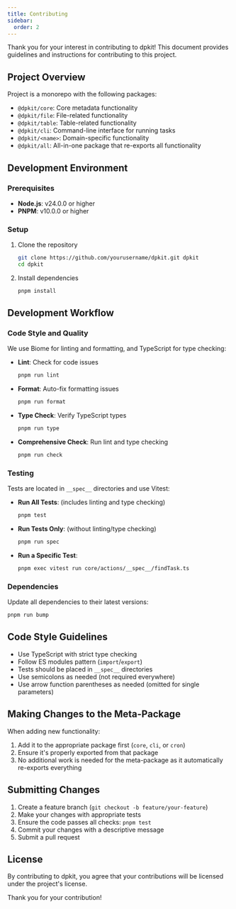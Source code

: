 ```yaml
---
title: Contributing
sidebar:
  order: 2
---
```

Thank you for your interest in contributing to dpkit! This document provides guidelines and instructions for contributing to this project.

## Project Overview

Project is a monorepo with the following packages:

- `@dpkit/core`: Core metadata functionality
- `@dpkit/file`: File-related functionality
- `@dpkit/table`: Table-related functionality
- `@dpkit/cli`: Command-line interface for running tasks
- `@dpkit/<name>`: Domain-specific functionality
- `@dpkit/all`: All-in-one package that re-exports all functionality

## Development Environment

### Prerequisites

- **Node.js**: v24.0.0 or higher
- **PNPM**: v10.0.0 or higher

### Setup

1. Clone the repository
   ```bash
   git clone https://github.com/yourusername/dpkit.git dpkit
   cd dpkit
   ```

2. Install dependencies
   ```bash
   pnpm install
   ```
## Development Workflow

### Code Style and Quality

We use Biome for linting and formatting, and TypeScript for type checking:

- **Lint**: Check for code issues
  ```bash
  pnpm run lint
  ```

- **Format**: Auto-fix formatting issues
  ```bash
  pnpm run format
  ```

- **Type Check**: Verify TypeScript types
  ```bash
  pnpm run type
  ```

- **Comprehensive Check**: Run lint and type checking
  ```bash
  pnpm run check
  ```

### Testing

Tests are located in `__spec__` directories and use Vitest:

- **Run All Tests**: (includes linting and type checking)
  ```bash
  pnpm test
  ```

- **Run Tests Only**: (without linting/type checking)
  ```bash
  pnpm run spec
  ```

- **Run a Specific Test**:
  ```bash
  pnpm exec vitest run core/actions/__spec__/findTask.ts
  ```

### Dependencies

Update all dependencies to their latest versions:

```bash
pnpm run bump
```
## Code Style Guidelines

- Use TypeScript with strict type checking
- Follow ES modules pattern (`import`/`export`)
- Tests should be placed in `__spec__` directories
- Use semicolons as needed (not required everywhere)
- Use arrow function parentheses as needed (omitted for single parameters)

## Making Changes to the Meta-Package

When adding new functionality:

1. Add it to the appropriate package first (`core`, `cli`, or `cron`)
2. Ensure it's properly exported from that package
3. No additional work is needed for the meta-package as it automatically re-exports everything

## Submitting Changes

1. Create a feature branch (`git checkout -b feature/your-feature`)
2. Make your changes with appropriate tests
3. Ensure the code passes all checks: `pnpm test`
4. Commit your changes with a descriptive message
5. Submit a pull request

## License

By contributing to dpkit, you agree that your contributions will be licensed under the project's license.

Thank you for your contribution!

